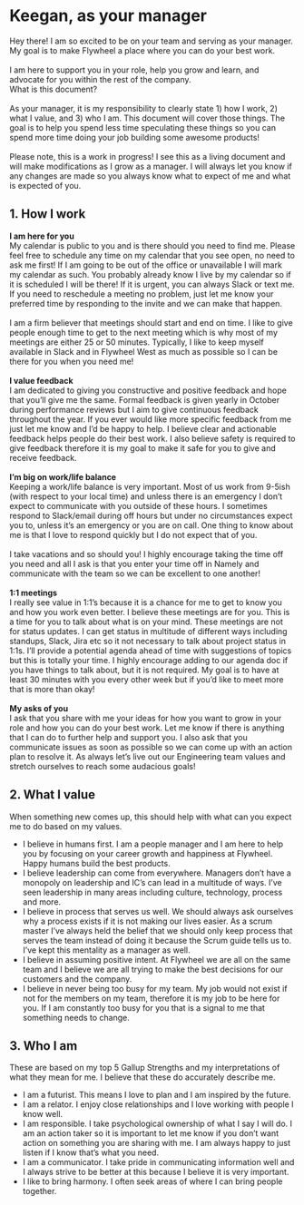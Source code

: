 # Keegan, as your manager
Hey there! I am so excited to be on your team and serving as your manager. My goal is to make Flywheel a place where you can do your best work. </br> 
</br> 
I am here to support you in your role, help you grow and learn, and advocate for you within the rest of the company. </br> 
What is this document? </br> 
</br> 
As your manager, it is my responsibility to clearly state 1) how I work, 2) what I value, and 3) who I am. This document will cover those things. The goal is to help you spend less time speculating these things so you can spend more time doing your job building some awesome products! </br> 
</br> 
Please note, this is a work in progress! I see this as a living document and will make modifications as I grow as a manager. I will always let you know if any changes are made so you always know what to expect of me and what is expected of you. 

## 1. How I work</br> 
**I am here for you** </br> 
My calendar is public to you and is there should you need to find me. Please feel free to schedule any time on my calendar that you see open, no need to ask me first! If I am going to be out of the office or unavailable I will mark my calendar as such. You probably already know I live by my calendar so if it is scheduled I will be there! If it is urgent, you can always Slack or text me. If you need to reschedule a meeting no problem, just let me know your preferred time by responding to the invite and we can make that happen. </br> 
</br> I am a firm believer that meetings should start and end on time. I like to give people enough time to get to the next meeting which is why most of my meetings are either 25 or 50 minutes. Typically, I like to keep myself available in Slack and in Flywheel West as much as possible so I can be there for you when you need me! </br> 
</br> **I value feedback** </br> 
I am dedicated to giving you constructive and positive feedback and hope that you’ll give me the same. Formal feedback is given yearly in October during performance reviews but I aim to give continuous feedback throughout the year. If you ever would like more specific feedback from me just let me know and I’d be happy to help. I believe clear and actionable feedback helps people do their best work. I also believe safety is required to give feedback therefore it is my goal to make it safe for you to give and receive feedback. </br> 
</br> **I’m big on work/life balance** </br> 
Keeping a work/life balance is very important. Most of us work from 9-5ish (with respect to your local time) and unless there is an emergency I don’t expect to communicate with you outside of these hours. I sometimes respond to Slack/email during off hours but under no circumstances expect you to, unless it’s an emergency or you are on call. One thing to know about me is that I love to respond quickly but I do not expect that of you. </br> 
</br>
I take vacations and so should you! I highly encourage taking the time off you need and all I ask is that you enter your time off in Namely and communicate with the team so we can be excellent to one another!</br> 
</br> **1:1 meetings**</br> 
I really see value in 1:1’s because it is a chance for me to get to know you and how you work even better. I believe these meetings are for you. This is a time for you to talk about what is on your mind. These meetings are not for status updates. I can get status in multitude of different ways including standups, Slack, Jira etc so it not necessary to talk about project status in 1:1s. I’ll provide a potential agenda ahead of time with suggestions of topics but this is totally your time. I highly encourage adding to our agenda doc if you have things to talk about, but it is not required. My goal is to have at least 30 minutes with you every other week but if you’d like to meet more that is more than okay! </br> 
</br> **My asks of you** </br> 
I ask that you share with me your ideas for how you want to grow in your role and how you can do your best work. Let me know if there is anything that I can do to further help and support you. I also ask that you communicate issues as soon as possible so we can come up with an action plan to resolve it. As always let’s live out our Engineering team values and stretch ourselves to reach some audacious goals! 

## 2. What I value </br> 
When something new comes up, this should help with what can you expect me to do based on my values. </br> 
* I believe in humans first. I am a people manager and I am here to help you by focusing on your career growth and happiness at Flywheel. Happy humans build the best products.
* I believe leadership can come from everywhere. Managers don’t have a monopoly on leadership and IC’s can lead in a multitude of ways. I’ve seen leadership in many areas including culture, technology, process and more.
* I believe in process that serves us well. We should always ask ourselves why a process exists if it is not making our lives easier. As a scrum master I’ve always held the belief that we should only keep process that serves the team instead of doing it because the Scrum guide tells us to. I’ve kept this mentality as a manager as well.
* I believe in assuming positive intent. At Flywheel we are all on the same team and I believe we are all trying to make the best decisions for our customers and the company.
* I believe in never being too busy for my team. My job would not exist if not for the members on my team, therefore it is my job to be here for you. If I am constantly too busy for you that is a signal to me that something needs to change. 

## 3. Who I am </br>
These are based on my top 5 Gallup Strengths and my interpretations of what they mean for me. I believe that these do accurately describe me. </br> 
* I am a futurist. This means I love to plan and I am inspired by the future.
* I am a relator. I enjoy close relationships and I love working with people I know well.
* I am responsible. I take psychological ownership of what I say I will do. I am an action taker so it is important to let me know if you don’t want action on something you are sharing with me. I am always happy to just listen if I know that’s what you need.
* I am a communicator. I take pride in communicating information well and I always strive to be better at this because I believe it is very important.
* I like to bring harmony. I often seek areas of where I can bring people together.
